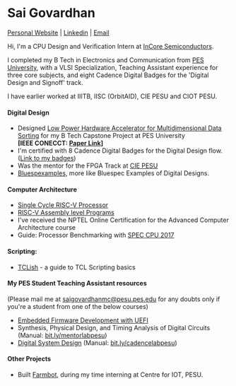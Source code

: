 # Sai Govardhan
[Personal Website](https://govardhnn.github.io) | [Linkedin](https://www.linkedin.com/in/saigovardhan/) | [Email](mailto:saigov14@gmail.com) 
>
Hi, I'm a CPU Design and Verification Intern at [InCore Semiconductors](https://incoresemi.com/).
>
I completed my B Tech in Electronics and Communication from [PES University](https://pes.edu/), with a VLSI Specialization, Teaching Assistant experience for three core subjects, and eight Cadence Digital Badges for the 'Digital Design and Signoff' track. 

I have earlier worked at IIITB, IISC (OrbitAID), CIE PESU and CIOT PESU.

#### Digital Design
* Designed [Low Power Hardware Accelerator for Multidimensional Data Sorting](https://github.com/govardhnn/Low_Power_Multidimensional_Sorters) for my B Tech Capstone Project at PES University <br> 
**[IEEE CONECCT: [Paper Link](https://ieeexplore.ieee.org/document/10234758)]**
* I'm certified with 8 Cadence Digital Badges for the Digital Design flow. ([Link to my badges](https://www.credly.com/users/sai-govardhan/badges))
* Was the mentor for the FPGA Track at [CIE PESU](https://github.com/CIE-PESU)
* [Bluespexamples](https://github.com/govardhnn/Bluespexamples), more like Bluespec Examples of Digital Designs.
   
#### Computer Architecture

* [Single Cycle RISC-V Processor](https://github.com/govardhnn/RISC_V_Single_Cycle_Processor) 
* [RISC-V Assembly level Programs](https://github.com/govardhnn/RISC_V_Assembly_Programs) 
* I've received the NPTEL Online Certification for the Advanced Computer Architecture course
* Guide: Processor Benchmarking with [SPEC CPU 2017](https://github.com/CIE-PESU/DE10_FPGA)
  
#### Scripting:
* [TCLish](https://github.com/govardhnn/TCLish) - a guide to TCL Scripting basics


#### My PES Student Teaching Assistant resources 
(Please mail me at [saigovardhanmc@pesu.pes.edu](mailto:saigovardhanmc@pesu.pes.edu) for any doubts only if you're a student from one of the below courses)
* [Embedded Firmware Development with UEFI](https://github.com/govardhnn/UEFI_AHP)
* Synthesis, Physical Design, and Timing Analysis of Digital Circuits (Manual: [bit.ly/mentorlabpesu](https://bit.ly/mentorlabpesu))
* [Digital System Design](https://github.com/govardhnn/DSD_AHP) (Manual: [bit.ly/cadencelabpesu](https://bit.ly/cadencelabpesu))

#### Other Projects
* Built [Farmbot](https://github.com/govardhnn/farmbot-pesu), during my time interning at Centre for IOT, PESU.


<!-- * [VeriRISC CPU](https://github.com/govardhnn/VeriRiscCPU)
* [RISC_V_Pipelined_Processor](https://github.com/govardhnn/RISC_V_Pipelined_Processor) <ongoing>
* [RISC-V Assembly level Programs](https://github.com/govardhnn/RISC_V_Assembly_Programs) 
* [Neuromorphic Computing](https://github.com/govardhnn/Neuromorphic_Computing) from my internship at the Computational Sciences Labs - IIIT Bangalore (ongoing)
* [VeriRISC CPU](https://github.com/govardhnn/VeriRiscCPU) based on the Cadence VLA 26.0 course
* Proposed and built the [PESU Student Support Platform](https://ssp.pes.edu).

| [MLPerf](https://github.com/govardhnn/MLPerf) (ongoing)

-->
